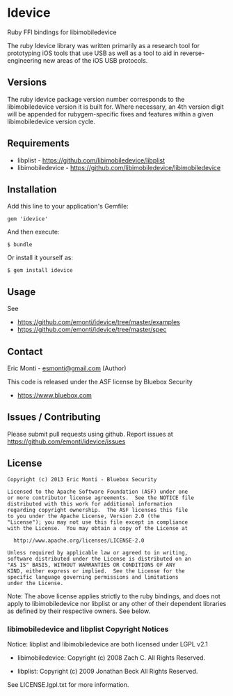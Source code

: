 # Idevice

Ruby FFI bindings for libimobiledevice

The ruby Idevice library was written primarily as a research tool for
prototyping iOS tools that use USB as well as a tool to aid in 
reverse-engineering new areas of the iOS USB protocols.

## Versions

The ruby idevice package version number corresponds to the libimobiledevice
version it is built for. Where necessary, an 4th version digit will be
appended for rubygem-specific fixes and features within a given
libimobiledevice version cycle.

## Requirements

- libplist - https://github.com/libimobiledevice/libplist
- libimobiledevice - https://github.com/libimobiledevice/libimobiledevice

## Installation

Add this line to your application's Gemfile:

    gem 'idevice'

And then execute:

    $ bundle

Or install it yourself as:

    $ gem install idevice

## Usage

See 

- https://github.com/emonti/idevice/tree/master/examples
- https://github.com/emonti/idevice/tree/master/spec

## Contact

Eric Monti - esmonti@gmail.com (Author)

This code is released under the ASF license by Bluebox Security
- https://www.bluebox.com

## Issues / Contributing

Please submit pull requests using github.
Report issues at https://github.com/emonti/idevice/issues


## License


    Copyright (c) 2013 Eric Monti - Bluebox Security

    Licensed to the Apache Software Foundation (ASF) under one
    or more contributor license agreements.  See the NOTICE file
    distributed with this work for additional information
    regarding copyright ownership.  The ASF licenses this file
    to you under the Apache License, Version 2.0 (the
    "License"); you may not use this file except in compliance
    with the License.  You may obtain a copy of the License at

      http://www.apache.org/licenses/LICENSE-2.0

    Unless required by applicable law or agreed to in writing,
    software distributed under the License is distributed on an
    "AS IS" BASIS, WITHOUT WARRANTIES OR CONDITIONS OF ANY
    KIND, either express or implied.  See the License for the
    specific language governing permissions and limitations
    under the License.


Note: The above license applies strictly to the ruby bindings, and does
not apply to libimobiledevice nor libplist or any other of their dependent
libraries as defined by their respective owners. See below.

### libimobiledevice and libplist Copyright Notices

Notice: libplist and libimobiledevice are both licensed under LGPL v2.1

* libimobiledevice: Copyright (c) 2008 Zach C. All Rights Reserved.

* libplist: Copyright (c) 2009 Jonathan Beck All Rights Reserved.

See LICENSE.lgpl.txt for more information.
